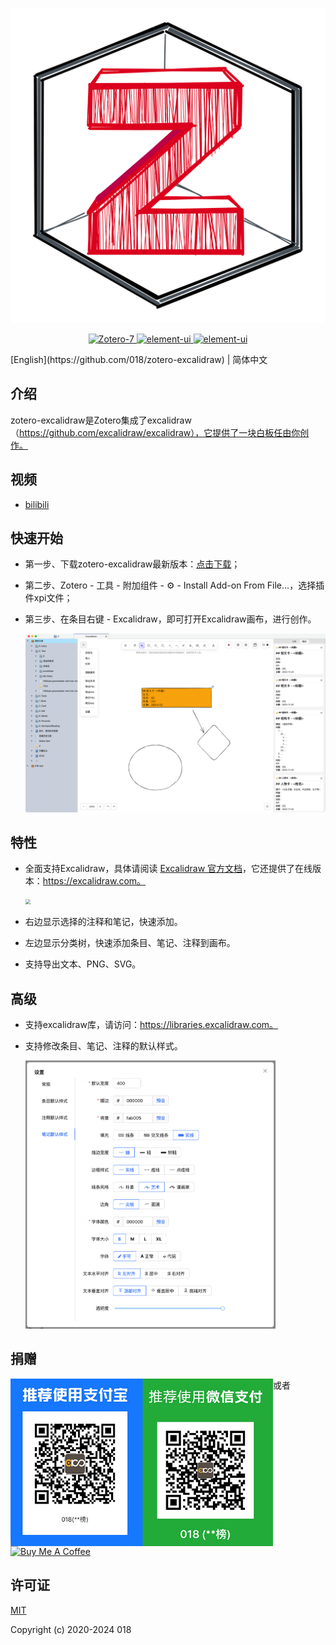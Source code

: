 <p align="center">
  <img src="https://raw.githubusercontent.com/018/zotero-excalidraw/main/image/zotero-excalidraw.png">
</p>
<p align="center">
  <a href="https://www.zotero.org">
    <img src="https://img.shields.io/badge/Zotero-7-red" alt="Zotero-7">
  </a>
  <a href="https://github.com/018/zotero-excalidraw/stargazers">
    <img src="https://img.shields.io/github/stars/018/zotero-excalidraw?label=Stars" alt="element-ui">
  </a>
  <a href="https://github.com/018/zotero-excalidraw/releases">
    <img src="https://img.shields.io/github/downloads/018/zotero-excalidraw/total?label=Downloads" alt="element-ui">
  </a>
</p>
[English](https://github.com/018/zotero-excalidraw) | 简体中文

## 介绍

zotero-excalidraw是Zotero集成了excalidraw（https://github.com/excalidraw/excalidraw），它提供了一块白板任由你创作。

## 视频
- [bilibili](https://www.bilibili.com/video/BV1wYi2YeEbK/)

## 快速开始

- 第一步、下载zotero-excalidraw最新版本：[点击下载](https://github.com/018/zotero-excalidraw/releases)；

- 第二步、Zotero - 工具 - 附加组件 - ⚙️ - Install Add-on From File...，选择插件xpi文件；

- 第三步、在条目右键 - Excalidraw，即可打开Excalidraw画布，进行创作。

  <img src="https://raw.githubusercontent.com/018/zotero-excalidraw/main/image/home.png" width="600"/>

## 特性

- 全面支持Excalidraw，具体请阅读 [Excalidraw 官方文档](https://github.com/excalidraw/excalidraw)，它还提供了在线版本：https://excalidraw.com。

  <img src="https://camo.githubusercontent.com/600260352d4cd183ef318980816010d08cd29b9891a23e7bb1a5b61e595312eb/68747470733a2f2f657863616c69647261772e6e7963332e63646e2e6469676974616c6f6365616e7370616365732e636f6d2f67697468756225324670726f647563745f73686f77636173652e706e67" style="zoom: 50%;" />

- 右边显示选择的注释和笔记，快速添加。

- 左边显示分类树，快速添加条目、笔记、注释到画布。

- 支持导出文本、PNG、SVG。

## 高级

- 支持excalidraw库，请访问：https://libraries.excalidraw.com。

- 支持修改条目、笔记、注释的默认样式。

  <img src="https://raw.githubusercontent.com/018/zotero-excalidraw/main/image/setting.png" width="400"/>

## 捐赠

<img src="https://raw.githubusercontent.com/018/zotero-excalidraw/main/src/chrome/content/images/wechat-alipay.png" style="zoom:70%;float:left" />

或者

<a href="https://www.buymeacoffee.com/0x18" target="_blank"><img src="https://cdn.buymeacoffee.com/buttons/v2/default-yellow.png" alt="Buy Me A Coffee" style="height: 60px !important;width: 217px !important;" ></a>

## 许可证

[MIT](./LICENSE)

Copyright (c) 2020-2024 018
